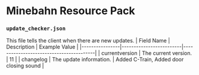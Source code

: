 # Minebahn Resource Pack

### `update_checker.json`
This file tells the client when there are new updates.
| Field Name     | Description             | Example Value                           |
|----------------|-------------------------|-----------------------------------------|
| currentversion | The current version.    | 11                                      |
| changelog      | The update information. | Added C-Train, Added door closing sound |
